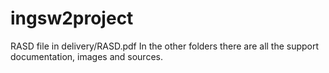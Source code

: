 # ingsw2project
RASD file in delivery/RASD.pdf
In the other folders there are all the support documentation, images and sources.